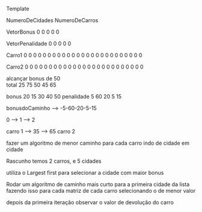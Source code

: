 Template

NumeroDeCidades NumeroDeCarros

VetorBonus
0 0 0 0 0

VetorPenalidade
0 0 0 0 0

Carro1
0 0 0 0 0
0 0 0 0 0
0 0 0 0 0
0 0 0 0 0
0 0 0 0 0

Carro2
0 0 0 0 0
0 0 0 0 0
0 0 0 0 0
0 0 0 0 0
0 0 0 0 0


alcançar bonus de 50  
total           25 75 50 45 65

bonus           20 15 30 40 50
penalidade       5 60 20  5 15

bonusdoCaminho --> -5-60-20-5-15

0 --> 1 --> 2

carro 1 --> 35 --> 65
carro 2

fazer um algoritmo de menor caminho para cada carro indo de cidade em cidade

Rascunho
temos 2 carros, e 5 cidades

utiliza o Largest first para selecionar a cidade com maior bonus

Rodar um algoritmo de caminho mais curto para a primeira cidade da lista
fazendo isso para cada matriz de cada carro
selecionando o de menor valor

depois da primeira iteração
observar o valor de devolução do carro



